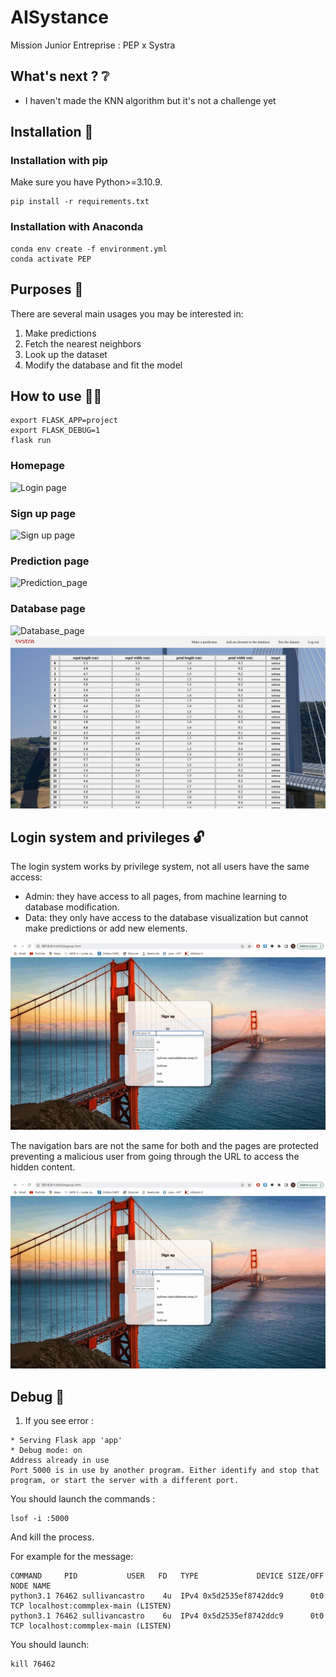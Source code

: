 # AISystance
Mission Junior Entreprise : PEP x Systra

## What's next ? :grey_question:
- I haven't made the KNN algorithm but it's not a challenge yet

## Installation :construction_worker:

### Installation with pip

Make sure you have Python>=3.10.9.

```
pip install -r requirements.txt
```

### Installation with Anaconda

```
conda env create -f environment.yml
conda activate PEP
```

## Purposes :rocket:

There are several main usages you may be interested in:

1. Make predictions
2. Fetch the nearest neighbors 
3. Look up the dataset
4. Modify the database and fit the model

## How to use :man_technologist:

```
export FLASK_APP=project
export FLASK_DEBUG=1
flask run
```
### Homepage
![Login page](demo/login.png)

### Sign up page
![Sign up page](demo/signup.png)

### Prediction page
![Prediction_page](demo/prediction.png)

### Database page
![Database_page](demo/modify_database.png)
![Database_page](demo/see_database.png)

## Login system and privileges :unlock:

The login system works by privilege system, not all users have the same access:
-   Admin: they have access to all pages, from machine learning to database modification.
-   Data: they only have access to the database visualization but cannot make predictions or add new elements.

<p>
    <img src="demo/admin_use.gif" alt="admin use">
</p>

The navigation bars are not the same for both and the pages are protected preventing a malicious user from going through the URL to access the hidden content.

<p>
    <img src="demo/data_use.gif" alt="page safety">
</p>

## Debug :bug:

1. If you see error :  
```
* Serving Flask app 'app'
* Debug mode: on
Address already in use
Port 5000 is in use by another program. Either identify and stop that program, or start the server with a different port.
```

You should launch the commands : 
```
lsof -i :5000
```
And kill the process.

For example for the message:
```
COMMAND     PID           USER   FD   TYPE             DEVICE SIZE/OFF NODE NAME
python3.1 76462 sullivancastro    4u  IPv4 0x5d2535ef8742ddc9      0t0  TCP localhost:commplex-main (LISTEN)
python3.1 76462 sullivancastro    6u  IPv4 0x5d2535ef8742ddc9      0t0  TCP localhost:commplex-main (LISTEN)
```

You should launch:
```
kill 76462
```
